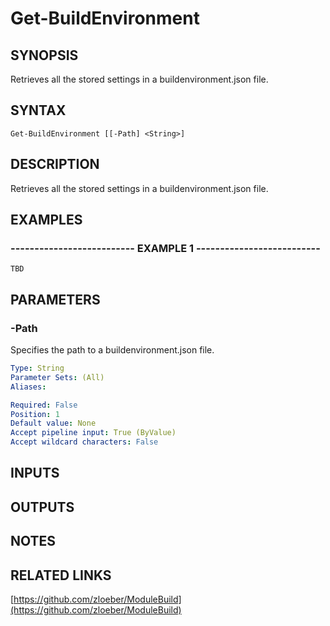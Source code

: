 ﻿---
external help file: ModuleBuild-help.xml
online version: https://github.com/zloeber/ModuleBuild
schema: 2.0.0
---

# Get-BuildEnvironment

## SYNOPSIS
Retrieves all the stored settings in a buildenvironment.json file.

## SYNTAX

```
Get-BuildEnvironment [[-Path] <String>]
```

## DESCRIPTION
Retrieves all the stored settings in a buildenvironment.json file.

## EXAMPLES

### -------------------------- EXAMPLE 1 --------------------------
```
TBD
```

## PARAMETERS

### -Path
Specifies the path to a buildenvironment.json file.

```yaml
Type: String
Parameter Sets: (All)
Aliases: 

Required: False
Position: 1
Default value: None
Accept pipeline input: True (ByValue)
Accept wildcard characters: False
```

## INPUTS

## OUTPUTS

## NOTES

## RELATED LINKS

[https://github.com/zloeber/ModuleBuild](https://github.com/zloeber/ModuleBuild)

